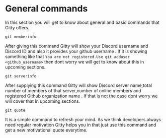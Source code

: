 # General commands

In this section you will get to know about general and basic commands that Gitty offers.

`git memberinfo`

After giving this command Gitty will show your Discord username and Discord ID and also it provides your github username .
If it is showing something like that `You are not registered.Use git adduser <github_username>` then dont worry we will get to know about this in upcoming sections.

`git serverinfo`

After supplying this command Gitty will show Discord server name,total number of members of that server,number of online members and registered Github organization name . If that is not the case dont worry we will cover that in upcoming sections.

`git quote`

It is a simple command to refresh your mind. As we think developers always need regular motivation Gitty helps you in that just use this command and get a new motivational quote everytime.
